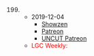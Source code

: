 199. 
     * 2019-12-04
        * [Showzen]()
        * [Patreon]()
        * [UNCUT Patreon]()
     * <span style=color:red>LGC Weekly:</span> 
